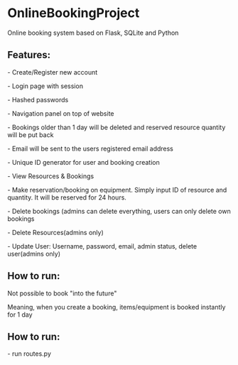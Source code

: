 # OnlineBookingProject
Online booking system based on Flask, SQLite and Python

<h2>Features:</h2>
<p>- Create/Register new account</p>
<p>- Login page with session</p>
<p>- Hashed passwords</p>
<p>- Navigation panel on top of website</p>
<p>- Bookings older than 1 day will be deleted and reserved resource quantity will be put back</p>
<p>- Email will be sent to the users registered email address</p>
<p>- Unique ID generator for user and booking creation</p>
<p>- View Resources & Bookings</p>
<p>- Make reservation/booking on equipment. Simply input ID of resource and quantity. It will be reserved for 24 hours.</p>
<p>- Delete bookings (admins can delete everything, users can only delete own bookings</p>
<p>- Delete Resources(admins only)</p>
<p>- Update User: Username, password, email, admin status, delete user(admins only)</p>

<h2>How to run:</h2>
<p>Not possible to book "into the future"</p>
<p>Meaning, when you create a booking, items/equipment is booked instantly for 1 day 

<h2>How to run:</h2>
<p>- run routes.py</p>
